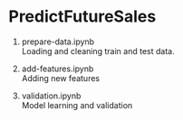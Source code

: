 # PredictFutureSales

1. prepare-data.ipynb    
Loading and cleaning train and test data.

2. add-features.ipynb    
Adding new features

3. validation.ipynb    
Model learning and validation
